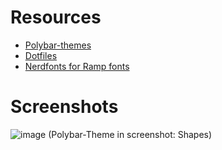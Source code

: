 # Resources
* [Polybar-themes](https://github.com/adi1090x/polybar-themes)
* [Dotfiles](https://gitlab.com/dwt1/dotfiles/-/blob/master/.config/polybar/config)
* [Nerdfonts for Ramp fonts](https://www.nerdfonts.com)

# Screenshots
![image](https://user-images.githubusercontent.com/46086050/117305243-327b3a80-ae9c-11eb-80cf-d7d5549d7780.png)
(Polybar-Theme in screenshot: Shapes)
